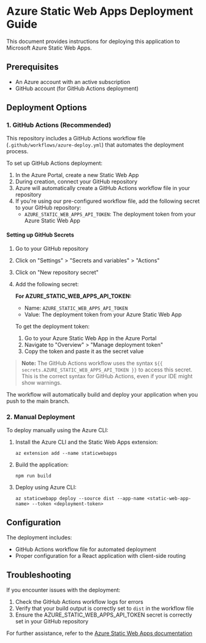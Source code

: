 # Azure Static Web Apps Deployment Guide

This document provides instructions for deploying this application to Microsoft Azure Static Web Apps.

## Prerequisites

- An Azure account with an active subscription
- GitHub account (for GitHub Actions deployment)

## Deployment Options

### 1. GitHub Actions (Recommended)

This repository includes a GitHub Actions workflow file (`.github/workflows/azure-deploy.yml`) that automates the deployment process.

To set up GitHub Actions deployment:

1. In the Azure Portal, create a new Static Web App
2. During creation, connect your GitHub repository
3. Azure will automatically create a GitHub Actions workflow file in your repository
4. If you're using our pre-configured workflow file, add the following secret to your GitHub repository:
   - `AZURE_STATIC_WEB_APPS_API_TOKEN`: The deployment token from your Azure Static Web App

#### Setting up GitHub Secrets

1. Go to your GitHub repository
2. Click on "Settings" > "Secrets and variables" > "Actions"
3. Click on "New repository secret"
4. Add the following secret:

   **For AZURE_STATIC_WEB_APPS_API_TOKEN:**
   - Name: `AZURE_STATIC_WEB_APPS_API_TOKEN`
   - Value: The deployment token from your Azure Static Web App
   
   To get the deployment token:
   1. Go to your Azure Static Web App in the Azure Portal
   2. Navigate to "Overview" > "Manage deployment token"
   3. Copy the token and paste it as the secret value

> **Note:** The GitHub Actions workflow uses the syntax `${{ secrets.AZURE_STATIC_WEB_APPS_API_TOKEN }}` to access this secret. This is the correct syntax for GitHub Actions, even if your IDE might show warnings.

The workflow will automatically build and deploy your application when you push to the main branch.

### 2. Manual Deployment

To deploy manually using the Azure CLI:

1. Install the Azure CLI and the Static Web Apps extension:
   ```
   az extension add --name staticwebapps
   ```

2. Build the application:
   ```
   npm run build
   ```

3. Deploy using Azure CLI:
   ```
   az staticwebapp deploy --source dist --app-name <static-web-app-name> --token <deployment-token>
   ```

## Configuration

The deployment includes:

- GitHub Actions workflow file for automated deployment
- Proper configuration for a React application with client-side routing

## Troubleshooting

If you encounter issues with the deployment:

1. Check the GitHub Actions workflow logs for errors
2. Verify that your build output is correctly set to `dist` in the workflow file
3. Ensure the AZURE_STATIC_WEB_APPS_API_TOKEN secret is correctly set in your GitHub repository

For further assistance, refer to the [Azure Static Web Apps documentation](https://docs.microsoft.com/en-us/azure/static-web-apps/)
